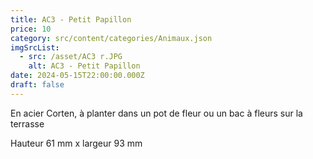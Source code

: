 ```yaml
---
title: AC3 - Petit Papillon
price: 10
category: src/content/categories/Animaux.json
imgSrcList:
  - src: /asset/AC3 r.JPG
    alt: AC3 - Petit Papillon
date: 2024-05-15T22:00:00.000Z
draft: false
---
```


En acier Corten, à planter dans un pot de fleur ou un bac à fleurs sur la terrasse

Hauteur 61 mm x largeur 93 mm
